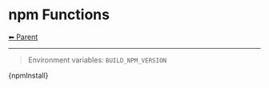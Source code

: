 # npm Functions

<!-- TEMPLATE header 2 -->
[⬅ Parent ](../index.md)
<hr />

> Environment variables: `BUILD_NPM_VERSION`


{npmInstall}
